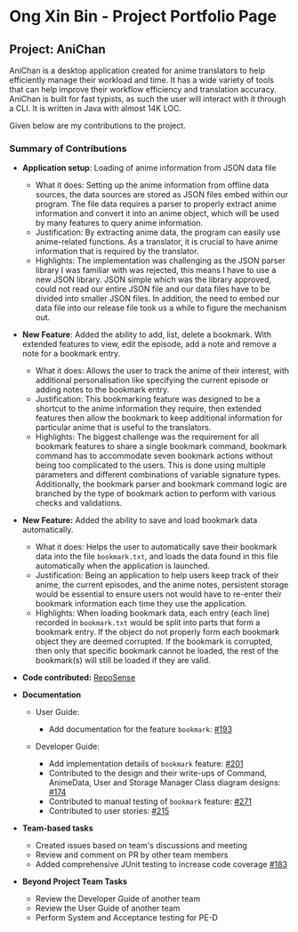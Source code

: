 # Ong Xin Bin - Project Portfolio Page

## Project: AniChan

AniChan is a desktop application created for anime translators to help efficiently manage their workload and time. It has a wide variety of tools that can help improve
their workflow efficiency and translation accuracy. AniChan is built for fast typists, as such the user will interact with it through a CLI. It is written in Java with almost 14K LOC. 

Given below are my contributions to the project.

### Summary of Contributions

*   **Application setup**: Loading of anime information from JSON data file
    *   What it does: Setting up the anime information from offline data sources, the data sources are stored as JSON files embed within our program. The file data requires a parser to properly extract anime information and convert it into an anime object, which will be used by many features to query anime information.   
    *   Justification: By extracting anime data, the program can easily use anime-related functions. As a translator, it is crucial to have anime information that is required by the translator.
    *   Highlights: The implementation was challenging as the JSON parser library I was familiar with was rejected, this means I have to use a new JSON library. JSON simple which was the library approved, could not read our entire JSON file and our data files have to be divided into smaller JSON files. In addition, the need to embed our data file into our release file took us a while to figure the mechanism out. 

*   **New Feature**: Added the ability to add, list, delete a bookmark. With extended features to view, edit the episode, add a note and remove a note for a bookmark entry.
    *   What it does: Allows the user to track the anime of their interest, with additional personalisation like specifying the current episode or adding notes to the bookmark entry.
    *   Justification: This bookmarking feature was designed to be a shortcut to the anime information they require, then extended features then allow the bookmark to keep additional information for particular anime that is useful to the translators.
    *   Highlights: The biggest challenge was the requirement for all bookmark features to share a single bookmark command, bookmark command has to accommodate seven bookmark actions without being too complicated to the users. This is done using multiple parameters and different combinations of variable signature types. Additionally, the bookmark parser and bookmark command logic are branched by the type of bookmark action to perform with various checks and validations.

*   **New Feature:** Added the ability to save and load bookmark data automatically.
    *   What it does: Helps the user to automatically save their bookmark data into the file `bookmark.txt`, and loads the data found in this file automatically when the application is launched.
    *   Justification: Being an application to help users keep track of their anime, the current episodes, and the anime notes, persistent storage would be essential to ensure users not would have to re-enter their bookmark information each time they use the application.
    *   Highlights: When loading bookmark data, each entry (each line) recorded in `bookmark.txt` would be split into parts that form a bookmark entry. If the object do not properly form each bookmark object they are deemed corrupted. If the bookmark is corrupted, then only that specific bookmark cannot be loaded, the rest of the bookmark(s) will still be loaded if they are valid.

*   **Code contributed:** [RepoSense](#https://nus-cs2113-ay2021s1.github.io/tp-dashboard/#search=n3wsoldier&sort=groupTitle&sortWithin=title&since=2020-09-27&timeframe=commit&mergegroup=&groupSelect=groupByRepos&breakdown=false&tabOpen=true&tabType=authorship&tabAuthor=n3wsoldier&tabRepo=AY2021S1-CS2113T-F12-2%2Ftp%5Bmaster%5D&authorshipIsMergeGroup=false&authorshipFileTypes=docs~functional-code~test-code~other)

*   **Documentation**
    *   User Guide:
        *   Add documentation for the feature `bookmark`: [#193](#https://github.com/AY2021S1-CS2113T-F12-2/tp/pull/193)

    *   Developer Guide:
        *   Add implementation details of `bookmark` feature: [#201](#https://github.com/AY2021S1-CS2113T-F12-2/tp/pull/201)
        *   Contributed to the design and their write-ups of Command, AnimeData, User and Storage Manager Class diagram designs: [#174](#https://github.com/AY2021S1-CS2113T-F12-2/tp/pull/174)
        *   Contributed to manual testing of `bookmark` feature: [#271](#https://github.com/AY2021S1-CS2113T-F12-2/tp/pull/271)
        *   Contributed to user stories: [#215](#https://github.com/AY2021S1-CS2113T-F12-2/tp/pull/215)

*   **Team-based tasks**
    *   Created issues based on team's discussions and meeting
    *   Review and comment on PR by other team members 
    *   Added comprehensive JUnit testing to increase code coverage [#183](#https://github.com/AY2021S1-CS2113T-F12-2/tp/pull/183)

*   **Beyond Project Team Tasks**
    *   Review the Developer Guide of another team
    *   Review the User Guide of another team
    *   Perform System and Acceptance testing for PE-D